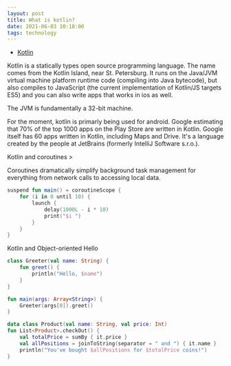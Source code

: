 ```yaml
---
layout: post
title: What is kotlin?
date: 2021-06-03 10:18:00
tags: technology
---
```


- [Kotlin](https://en.wikipedia.org/wiki/Kotlin_(programming_language))

Kotlin is a statically types open source programming language. The name comes from the Kotlin Island, near St. Petersburg. It runs on the Java/JVM virtual machine platform runtime code (compiling into Java bytecode), but also compiles to JavaScript (the current implementation of Kotlin/JS targets ES5) and you can also write apps that works in ios as well. 

The JVM is fundamentally a 32-bit machine. 

For the moment, kotlin is primarly being used for android. Google estimating that 70% of the top 1000 apps on the Play Store are written in Kotlin. Google itself has 60 apps written in Kotlin, including Maps and Drive. It's a language created by the people at JetBrains (formerly IntelliJ Software s.r.o.). 

Kotlin and coroutines >

Coroutines dramatically simplify background task management for everything from network calls to accessing local data.

```kotlin
suspend fun main() = coroutineScope {
    for (i in 0 until 10) {
        launch {
            delay(1000L - i * 10)
            print("$i ")
        }
    }
}
```

Kotlin and Object-oriented Hello

```kotlin
class Greeter(val name: String) {
    fun greet() {
        println("Hello, $name")
    }
}

fun main(args: Array<String>) {
    Greeter(args[0]).greet()
}
```

```kotlin
data class Product(val name: String, val price: Int)
fun List<Product>.checkOut() {
    val totalPrice = sumBy { it.price }
    val allPositions = joinToString(separator = " and ") { it.name }
    println("You've bought $allPositions for $totalPrice coins!")
}
```